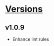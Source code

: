 # [Versions](https://github.com/Tracktor/eslint-config-react-tracktor/releases)

## v1.0.9

- Enhance lint rules
